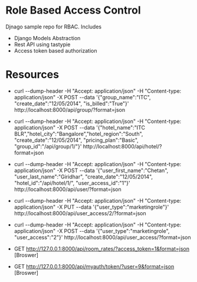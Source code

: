 Role Based Access Control
===================================
Djnago sample repo for RBAC. Includes
- Django Models Abstraction 
- Rest API using tastypie
- Access token based authorization

Resources
=========
- curl --dump-header -H "Accept: application/json" -H "Content-type: application/json" -X POST --data '{"group_name":"ITC", "create_date":"12/05/2014", "is_billed":"True"}' http://localhost:8000/api/group/?format=json

- curl --dump-header -H "Accept: application/json" -H "Content-type: application/json" -X POST --data '{"hotel_name":"ITC BLR","hotel_city":"Bangalore","hotel_region":"South", "create_date":"12/05/2014", "pricing_plan":"Basic", "group_id":"/api/group/1/"}' http://localhost:8000/api/hotel/?format=json

- curl --dump-header -H "Accept: application/json" -H "Content-type: application/json" -X POST --data '{"user_first_name":"Chetan", "user_last_name":"Giridhar", "create_date":"12/05/2014", "hotel_id":"/api/hotel/1/", "user_access_id":"1"}' http://localhost:8000/api/user/?format=json 

- curl --dump-header -H "Accept: application/json" -H "Content-type: application/json" -X PUT --data '{"user_type":"marketingrole"}' http://localhost:8000/api/user_access/2/?format=json

- curl --dump-header -H "Accept: application/json" -H "Content-type: application/json" -X POST --data '{"user_type":"marketingrole", "user_access":"2"}' http://localhost:8000/api/user_access/?format=json

- GET http://127.0.0.1:8000/api/room_rates/?access_token=1&format=json [Broswer]

- GET http://127.0.0.1:8000/api/myauth/token/?user=9&format=json [Broswer]
